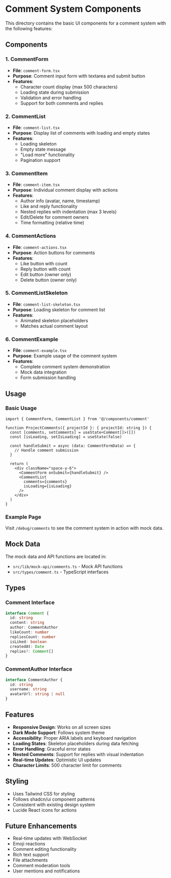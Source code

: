 # Comment System Components

This directory contains the basic UI components for a comment system with the following features:

## Components

### 1. CommentForm
- **File**: `comment-form.tsx`
- **Purpose**: Comment input form with textarea and submit button
- **Features**:
  - Character count display (max 500 characters)
  - Loading state during submission
  - Validation and error handling
  - Support for both comments and replies

### 2. CommentList
- **File**: `comment-list.tsx`
- **Purpose**: Display list of comments with loading and empty states
- **Features**:
  - Loading skeleton
  - Empty state message
  - "Load more" functionality
  - Pagination support

### 3. CommentItem
- **File**: `comment-item.tsx`
- **Purpose**: Individual comment display with actions
- **Features**:
  - Author info (avatar, name, timestamp)
  - Like and reply functionality
  - Nested replies with indentation (max 3 levels)
  - Edit/Delete for comment owners
  - Time formatting (relative time)

### 4. CommentActions
- **File**: `comment-actions.tsx`
- **Purpose**: Action buttons for comments
- **Features**:
  - Like button with count
  - Reply button with count
  - Edit button (owner only)
  - Delete button (owner only)

### 5. CommentListSkeleton
- **File**: `comment-list-skeleton.tsx`
- **Purpose**: Loading skeleton for comment list
- **Features**:
  - Animated skeleton placeholders
  - Matches actual comment layout

### 6. CommentExample
- **File**: `comment-example.tsx`
- **Purpose**: Example usage of the comment system
- **Features**:
  - Complete comment system demonstration
  - Mock data integration
  - Form submission handling

## Usage

### Basic Usage

```tsx
import { CommentForm, CommentList } from '@/components/comment'

function ProjectComments({ projectId }: { projectId: string }) {
  const [comments, setComments] = useState<Comment[]>([])
  const [isLoading, setIsLoading] = useState(false)

  const handleSubmit = async (data: CommentFormData) => {
    // Handle comment submission
  }

  return (
    <div className="space-y-6">
      <CommentForm onSubmit={handleSubmit} />
      <CommentList 
        comments={comments} 
        isLoading={isLoading}
      />
    </div>
  )
}
```

### Example Page

Visit `/debug/comments` to see the comment system in action with mock data.

## Mock Data

The mock data and API functions are located in:
- `src/lib/mock-api/comments.ts` - Mock API functions
- `src/types/comment.ts` - TypeScript interfaces

## Types

### Comment Interface
```typescript
interface Comment {
  id: string
  content: string
  author: CommentAuthor
  likeCount: number
  repliesCount: number
  isLiked: boolean
  createdAt: Date
  replies?: Comment[]
}
```

### CommentAuthor Interface
```typescript
interface CommentAuthor {
  id: string
  username: string
  avatarUrl: string | null
}
```

## Features

- **Responsive Design**: Works on all screen sizes
- **Dark Mode Support**: Follows system theme
- **Accessibility**: Proper ARIA labels and keyboard navigation
- **Loading States**: Skeleton placeholders during data fetching
- **Error Handling**: Graceful error states
- **Nested Comments**: Support for replies with visual indentation
- **Real-time Updates**: Optimistic UI updates
- **Character Limits**: 500 character limit for comments

## Styling

- Uses Tailwind CSS for styling
- Follows shadcn/ui component patterns
- Consistent with existing design system
- Lucide React icons for actions

## Future Enhancements

- Real-time updates with WebSocket
- Emoji reactions
- Comment editing functionality
- Rich text support
- File attachments
- Comment moderation tools
- User mentions and notifications